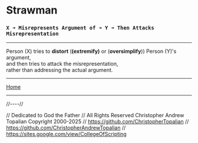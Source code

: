 # **Strawman**

### **`X ➜ Misrepresents Argument of ➜ Y ➜ Then Attacks Misrepresentation`**

---

Person (X) tries to **distort** (**(extremify)** or (**oversimplify**)) Person (Y)'s argument,  
and then tries to attack the misrepresentation,  
rather than addressing  the actual argument.

---

[Home](../../../README.md)

---

//----//

// Dedicated to God the Father
// All Rights Reserved Christopher Andrew Topalian Copyright 2000-2025
// https://github.com/ChristopherTopalian
// https://github.com/ChristopherAndrewTopalian
// https://sites.google.com/view/CollegeOfScripting

